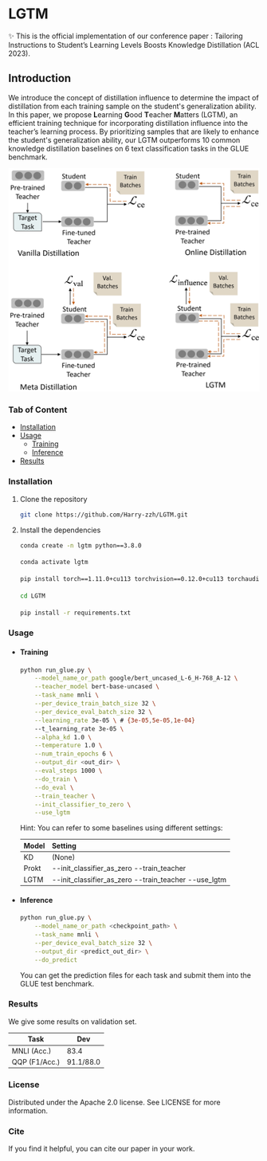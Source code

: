 # LGTM
✨ This is the official implementation of our conference paper : Tailoring Instructions to Student’s Learning Levels Boosts Knowledge Distillation (ACL 2023).

## Introduction

We introduce the concept of distillation influence to determine the impact of distillation from each training sample on the student's generalization ability. 
In this paper, we propose **L**earning **G**ood **T**eacher **M**atters (LGTM), an efficient training technique for incorporating distillation influence into the teacher’s learning process. 
By prioritizing samples that are likely to enhance the student's generalization ability, our LGTM outperforms 10 common knowledge distillation baselines on 6 text classification tasks in the GLUE benchmark.

![](resources/lgtm.png)

### Tab of Content
- [Installation](#1)
- [Usage](#2)
  - [Training](#3)
  - [Inference](#4)
- [Results](#5)

<span id="1"></span>

### Installation
1. Clone the repository
    ```sh
    git clone https://github.com/Harry-zzh/LGTM.git
    ```
2. Install the dependencies
    ```sh
    conda create -n lgtm python==3.8.0

    conda activate lgtm

    pip install torch==1.11.0+cu113 torchvision==0.12.0+cu113 torchaudio==0.11.0 --extra-index-url https://download.pytorch.org/whl/cu113

    cd LGTM

    pip install -r requirements.txt
    ```
<span id="2"></span>

### Usage

<span id="3"></span>

- #### Training
    ```sh
    python run_glue.py \
        --model_name_or_path google/bert_uncased_L-6_H-768_A-12 \
        --teacher_model bert-base-uncased \
        --task_name mnli \
        --per_device_train_batch_size 32 \
        --per_device_eval_batch_size 32 \
        --learning_rate 3e-05 \ # {3e-05,5e-05,1e-04}
        --t_learning_rate 3e-05 \
        --alpha_kd 1.0 \
        --temperature 1.0 \
        --num_train_epochs 6 \
        --output_dir <out_dir> \
        --eval_steps 1000 \
        --do_train \
        --do_eval \
        --train_teacher \
        --init_classifier_to_zero \
        --use_lgtm
    ```

    Hint: You can refer to some baselines using different settings:

    | Model | Setting                                              |
    | ----- | ---------------------------------------------------- |
    | KD    | (None)                                               |
    | Prokt | --init_classifier_as_zero --train_teacher            |
    | LGTM  | --init_classifier_as_zero --train_teacher --use_lgtm |

<span id="4"></span>

- #### Inference
    ```sh
    python run_glue.py \
        --model_name_or_path <checkpoint_path> \
        --task_name mnli \
        --per_device_eval_batch_size 32 \
        --output_dir <predict_out_dir> \
        --do_predict
    ```
    You can get the prediction files for each task and submit them into the GLUE test benchmark.

<span id="5"></span>

### Results

We give some results on validation set.

| Task          | Dev       |
| ------------- | --------- |
| MNLI (Acc.)   | 83.4      |
| QQP (F1/Acc.) | 91.1/88.0 |

### License
Distributed under the Apache 2.0 license. See LICENSE for more information.

### Cite 

If you find it helpful, you can cite our paper in your work.
